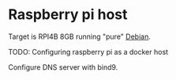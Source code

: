 # Raspberry pi host

Target is RPI4B 8GB running "pure" [Debian](<https://raspi.debian.net/>).

TODO: Configuring raspberry pi as a docker host

Configure DNS server with bind9.
